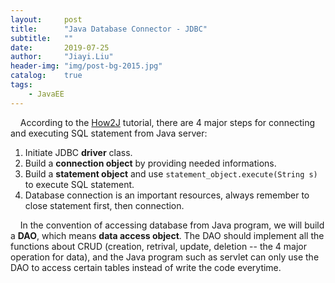 ```yaml
---
layout:     post
title:      "Java Database Connector - JDBC"
subtitle:   ""
date:       2019-07-25
author:     "Jiayi.Liu"
header-img: "img/post-bg-2015.jpg"
catalog: 	true
tags:
    - JavaEE
---
```


&nbsp;&nbsp;&nbsp;&nbsp;According to the [How2J](http://how2j.cn/k/jdbc/jdbc-mysql/386.html) tutorial, there are 4 major steps for connecting and executing SQL statement from Java server:

1. Initiate JDBC **driver** class.
2. Build a **connection object** by providing needed informations.
3. Build a **statement object** and use `statement_object.execute(String s)` to execute SQL statement.
4. Database connection is an important resources, always remember to close statement first, then connection.

&nbsp;&nbsp;&nbsp;&nbsp;In the convention of accessing database from Java program, we will build a **DAO**, which means **data access object**. The DAO should implement all the functions about CRUD (creation, retrival, update, deletion -- the 4 major operation for data), and the Java program such as servlet can only use the DAO to access certain tables instead of write the code everytime.